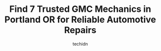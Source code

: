 ---
layout: ampstory
image: https://images.unsplash.com/photo-1508974576580-36a2f92ad3bc?ixlib=rb-4.0.3&ixid=MnwxMjA3fDB8MHxwaG90by1wYWdlfHx8fGVufDB8fHx8&auto=format&fit=crop&w=640&h=853&q=80
author: techidn
featured: false
description: When it comes to finding reliable automotive experts in Portland OR, USA, look no further than the 7 best GMC Mechanic in the area. With their exceptional skills and dedication to providing 
title: Find 7 Trusted GMC Mechanics in Portland OR for Reliable Automotive Repairs
cover:
   title: Find 7 Trusted GMC Mechanics in Portland OR for Reliable Automotive Repairs
   subtitle: Rickpate
   background: https://images.unsplash.com/photo-1508974576580-36a2f92ad3bc?ixlib=rb-4.0.3&ixid=MnwxMjA3fDB8MHxwaG90by1wYWdlfHx8fGVufDB8fHx8&auto=format&fit=crop&w=640&h=853&q=80

pages: 
 - layout: thirds
   top: <h1>#1 Everett Street Autoworks & Mechanics</h1>
   bottom: "<p>Everett Street AutoWorksMy daughter recently moved out to the Portland Oregon area.Being a new resident and not yet familiar with her surroundings she needed to find a ho</p>"
   background: https://www.knot35.com/toplist/wp-content/uploads/2023/06/best-gmc-mechanic-1-in-portland-or-1685833837.jpeg
   backgroundblur: true
 - layout: thirds
   top: <h1>#2 Atomic Auto Hybrid Repair</h1>
   bottom: "<p>610 NE 102nd Ave, Portland, OR 97220, United States</p>"
   background: https://www.knot35.com/toplist/wp-content/uploads/2023/06/best-gmc-mechanic-2-in-portland-or-1685833837.jpeg
   cta:
      link: https://www.knot35.com/toplist/find-7-trusted-gmc-mechanics-in-portland-or-for-reliable-automotive-repairs/
      text: Find 7 Trusted GMC Mechanics in Portland OR for Reliable Automotive Repairs
 - layout: thirds
   top: <h1>#3 Re-Born Automotive, Inc.</h1>
   bottom: "<p>1800 SE Martin Luther King Jr Blvd, Portland, OR 97214, United States</p>"
   background: https://www.knot35.com/toplist/wp-content/uploads/2023/06/best-gmc-mechanic-3-in-portland-or-1685833838.png
   cta:
      link: https://www.knot35.com/toplist/find-7-trusted-gmc-mechanics-in-portland-or-for-reliable-automotive-repairs/
      text: Find 7 Trusted GMC Mechanics in Portland OR for Reliable Automotive Repairs
 - layout: thirds
   top: <h1>#4 K & M Auto Service</h1>
   bottom: "<p>2820 SE 50th Ave, Portland, OR 97206, United States</p>"
   background: https://images.unsplash.com/photo-1546497974-b213c9efb599?ixlib=rb-4.0.3&ixid=MnwxMjA3fDB8MHxwaG90by1wYWdlfHx8fGVufDB8fHx8&auto=format&fit=crop&w=640&h=853&q=80
   cta:
      link: https://www.knot35.com/toplist/find-7-trusted-gmc-mechanics-in-portland-or-for-reliable-automotive-repairs/
      text: Find 7 Trusted GMC Mechanics in Portland OR for Reliable Automotive Repairs
 - layout: thirds
   top: <h1>#5 Arthurs Automotive</h1>
   bottom: "<p>8804 SE Stark St, Portland, OR 97216, United States</p>"
   background: https://images.unsplash.com/photo-1527067829737-402993088e6b?ixlib=rb-4.0.3&ixid=MnwxMjA3fDB8MHxwaG90by1wYWdlfHx8fGVufDB8fHx8&auto=format&fit=crop&w=640&h=853&q=80
   cta:
      link: https://www.knot35.com/toplist/find-7-trusted-gmc-mechanics-in-portland-or-for-reliable-automotive-repairs/
      text: Find 7 Trusted GMC Mechanics in Portland OR for Reliable Automotive Repairs
 - layout: thirds
   top: <h1>#6 Heckmann & Thiemann Motors</h1>
   bottom: "<p>3220 SE 19th Ave suite a, Portland, OR 97202, United States</p>"
   background: https://images.unsplash.com/photo-1632260260864-caf7fde5ec36?ixlib=rb-4.0.3&ixid=MnwxMjA3fDB8MHxwaG90by1wYWdlfHx8fGVufDB8fHx8&auto=format&fit=crop&w=640&h=853&q=80
   cta:
      link: https://www.knot35.com/toplist/find-7-trusted-gmc-mechanics-in-portland-or-for-reliable-automotive-repairs/
      text: Find 7 Trusted GMC Mechanics in Portland OR for Reliable Automotive Repairs
 - layout: thirds
   top: <h1>#7 Tom Dwyer Automotive Services</h1>
   bottom: "<p>530 SE Tenino St, Portland, OR 97202, United States</p>"
   background: https://images.unsplash.com/photo-1614648718611-0635f29016cb?ixlib=rb-4.0.3&ixid=MnwxMjA3fDB8MHxwaG90by1wYWdlfHx8fGVufDB8fHx8&auto=format&fit=crop&w=640&h=853&q=80
   cta:
      link: https://www.knot35.com/toplist/find-7-trusted-gmc-mechanics-in-portland-or-for-reliable-automotive-repairs/
      text: Find 7 Trusted GMC Mechanics in Portland OR for Reliable Automotive Repairs
 - layout: thirds
   middle: Continue reading...
   background: https://images.unsplash.com/photo-1533998839656-76f5e4b2bccb?ixlib=rb-4.0.3&ixid=MnwxMjA3fDB8MHxwaG90by1wYWdlfHx8fGVufDB8fHx8&auto=format&fit=crop&w=640&h=853&q=80
   cta:
      link: https://www.knot35.com/toplist/find-7-trusted-gmc-mechanics-in-portland-or-for-reliable-automotive-repairs/
      text: Find 7 Trusted GMC Mechanics in Portland OR for Reliable Automotive Repairs
      
---